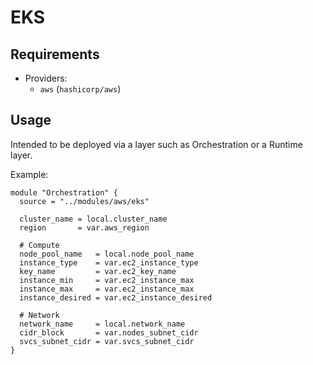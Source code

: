 EKS
===

Requirements
------------

- Providers: 
    - `aws` (`hashicorp/aws`)


Usage
-----

Intended to be deployed via a layer such as Orchestration or a Runtime layer.

Example:
```
module "Orchestration" {
  source = "../modules/aws/eks"

  cluster_name = local.cluster_name
  region       = var.aws_region

  # Compute
  node_pool_name   = local.node_pool_name
  instance_type    = var.ec2_instance_type
  key_name         = var.ec2_key_name
  instance_min     = var.ec2_instance_max
  instance_max     = var.ec2_instance_max
  instance_desired = var.ec2_instance_desired

  # Network 
  network_name     = local.network_name
  cidr_block       = var.nodes_subnet_cidr
  svcs_subnet_cidr = var.svcs_subnet_cidr
}
```
